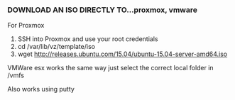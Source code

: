 
### DOWNLOAD AN ISO DIRECTLY TO...proxmox, vmware 

For Proxmox
1. SSH into Proxmox and use your root credentials
2. cd /var/lib/vz/template/iso
3. wget http://releases.ubuntu.com/15.04/ubuntu-15.04-server-amd64.iso

VMWare
esx works the same way just select the correct local folder in /vmfs

Also works using putty
